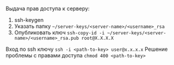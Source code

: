 Выдача прав доступа к серверу:

1. ssh-keygen
2. Указать папку `~/server-keys/<server-name>/<username>_rsa`
3. Опубликовать ключ `ssh-copy-id -i ~/server-keys/<server-name>/<username>_rsa.pub root@X.X.X.X`

Вход по ssh ключу `ssh -i <path-to-key> user@x.x.x.x`
Решение проблемы с правами доступа `chmod 400 <path-to-key>`